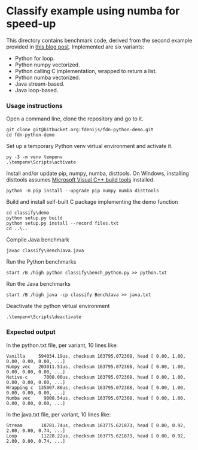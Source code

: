 # Classify example using numba for speed-up #
This directory contains benchmark code, derived from the second example provided in [this blog post](https://www.experfy.com/blog/why-you-should-forget-loops-and-embrace-vectorization-for-data-science/). Implemented are six variants:

* Python for loop.
* Python numpy vectorized.
* Python calling C implementation, wrapped to return a list.
* Python numba vectorized.
* Java stream-based.
* Java loop-based.


### Usage instructions ###
Open a command line, clone the repository and go to it.

	git clone git@bitbucket.org:fdenijs/fdn-python-demo.git
	cd fdn-python-demo

Set up a temporary Python venv virtual environment and activate it.

	py -3 -m venv tempenv
	.\tempenv\Scripts\activate

Install and/or update pip, numpy, numba, disttools. On Windows, installing disttools assumes [Microsoft Visual C++ build tools](https://visualstudio.microsoft.com/visual-cpp-build-tools/) installed.

	python -m pip install --upgrade pip numpy numba disttools

Build and install self-built C package implementing the demo function

	cd classify\demo
	python setup.py build
	python setup.py install --record files.txt
	cd ..\..

Compile Java benchmark

	javac classify\BenchJava.java

Run the Python benchmarks

	start /B /high python classify\bench_python.py >> python.txt

Run the Java benchmarks

	start /B /high java -cp classify BenchJava >> java.txt

Deactivate the python virtual environment

	.\tempenv\Scripts\deactivate


### Expected output ###
In the python.txt file, per variant, 10 lines like:

	Vanilla     594034.19us, checksum 163795.072368, head [ 0.00, 1.00, 0.00, 0.00, 0.00, ...]
	Numpy vec   203011.51us, checksum 163795.072368, head [ 0.00, 1.00, 0.00, 0.00, 0.00, ...]
	Native-c      7000.00us, checksum 163795.072368, head [ 0.00, 1.00, 0.00, 0.00, 0.00, ...]
	Wrapping c  135007.86us, checksum 163795.072368, head [ 0.00, 1.00, 0.00, 0.00, 0.00, ...]
	Numba vec     9000.54us, checksum 163795.072368, head [ 0.00, 1.00, 0.00, 0.00, 0.00, ...]

In the java.txt file, per variant, 10 lines like:

	Stream       18781.74us, checksum 163775.621873, head [ 0.00, 0.92, 2.00, 0.00, 0.74, ...]
	Loop         11228.22us, checksum 163775.621873, head [ 0.00, 0.92, 2.00, 0.00, 0.74, ...]
